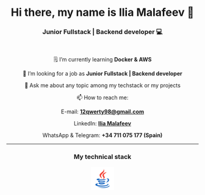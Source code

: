 <h1 align="center"> Hi there, my name is Ilia Malafeev 👋 </h1>

<h3 align="center"> Junior Fullstack | Backend developer 💻 </h3>

<br>

<div align="center">

🗒️ I’m currently learning **Docker & AWS**

👔 I’m looking for a job as **Junior Fullstack | Backend developer**

💬 Ask me about any topic among my techstack or my projects

📫 How to reach me:

E-mail: **[12qwerty98@gmail.com](mailto:12qwerty98@gmail.com)**

LinkedIn: **[Ilia Malafeev](https://www.linkedin.com/in/ilia-malafeev/)**

WhatsApp & Telegram: **+34 711 075 177 (Spain)**

</div>

<hr>

<h3 align="center"> My technical stack </h3>

<div align="center">

<img src="assets/icons8-java.svg" width="60" height="60">

</div>